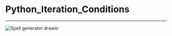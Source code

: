 # Python_Iteration_Conditions

---------------------------------------------
![Spell generator drawio](https://user-images.githubusercontent.com/84941463/197183308-3e6fb1e6-6334-4e60-90dc-5a1b0c96f8e0.png)
